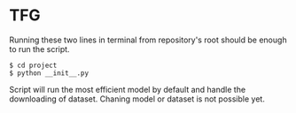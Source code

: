 # TFG

Running these two lines in terminal from repository's root should be enough to run the script.

```
$ cd project
$ python __init__.py
```

Script will run the most efficient model by default and handle the downloading of dataset. Chaning model or dataset is not possible yet.
